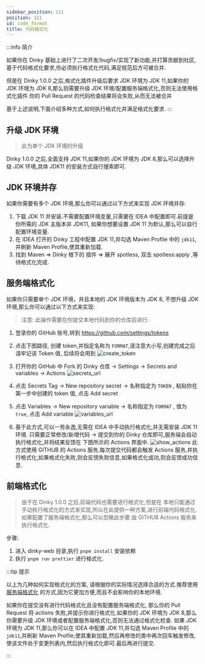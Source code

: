 ```yaml
---
sidebar_position: 111
position: 111
id: code_format
title: 代码格式化
---
```


:::info 简介

如果你在 Dinky 基础上进行了二次开发/bugfix/实现了新功能,并打算贡献到社区,基于代码格式化要求,你必须执行格式化代码,满足规范后方可被合并.

但是在 Dinky 1.0.0 之后,格式化插件升级后要求 JDK 环境为 JDK 11,如果你的 JDK 环境为 JDK 8,那么则需要升级 JDK 环境/配置服务端格式化,否则无法使用格式化插件.你的 Pull Request 的代码检查结果将会失败,从而无法被合并

基于上述说明,下面介绍多种方式,如何执行格式化并满足格式化要求.
:::

## 升级 JDK 环境

> 此为单个 JDK 环境的升级

Dinky 1.0.0 之后,全面支持 JDK 11,如果你的 JDK 环境为 JDK 8,那么可以选择升级 JDK 环境,具体 JDK11 的安装方式自行搜索即可.

## JDK 环境并存

如果你需要有多个 JDK 环境,那么你可以通过以下方式来实现 JDK 环境并存:

1. 下载 JDK 11 并安装.不需要配置环境变量,只需要在 IDEA 中配置即可.前提是你所需的 JDK 主版本非 JDK11, 如果你想要设置 JDK 11 为默认,那么可以自行配置环境变量.
2. 在 IDEA 打开的 Dinky 工程中配置 JDK 11,并勾选 Maven Profile 中的 `jdk11`,并刷新 Maven Profile,使其重新加载. 
3. 找到 Maven => Dinky 根下的 插件 => 展开 spotless, 双击 spotless:apply ,等待格式化完成.

## 服务端格式化

如果你只需要单个 JDK 环境，并且本地的 JDK 环境版本为 JDK 8, 不想升级 JDK 环境,那么你可以通过以下方式来实现:

> 注意: 此操作需要在你提交本地代码到你的仓库前进行.

1. 登录你的 GitHub 账号,转到 https://github.com/settings/tokens
2. 点击下图路径, 创建 token,并指定名称为 `FORMAT`,请注意大小写,创建完成之后请牢记该 Token 值, 后续将会用到
![create_token](http://pic.dinky.org.cn/dinky/docs/zh-CN/developer_guide/contribution/code_format/create_token.png)
3. 打开你的 GitHub 中 Fork 的 Dinky 仓库 -> Settings -> Secrets and variables -> Actions
![secrets_url](http://pic.dinky.org.cn/dinky/docs/zh-CN/developer_guide/contribution/code_format/secrets_url.png)
4. 点击 Secrets Tag -> New repository secret -> 名称指定为 `TOKEN` , 粘贴你在第一步中创建的 token 值, 点击 Add secret
5. 点击 Variables -> New repository variable -> 名称指定为 `FORMAT` , 值为`true`, 点击 Add variable
![variables_url](http://pic.dinky.org.cn/dinky/docs/zh-CN/developer_guide/contribution/code_format/variables_url.png)

6. 基于此方式,可以一劳永逸,无需在 IDEA 中手动执行格式化,并无需安装 JDK 11 环境. 只需要正常修改/新增代码 -> 提交到你的 Dinky 仓库即可,服务端会自动执行格式化,并将结果反馈在 下图所示的 Actions 界面中.
![show_actions](http://pic.dinky.org.cn/dinky/docs/zh-CN/developer_guide/contribution/code_format/show_actions.png)
此方式使用 GITHUB 的 Actions 服务,每次提交代码都会触发 Actions 服务,并执行格式化,如果格式化失败,则会反馈失败信息,如果格式化成功,则会反馈成功信息.


## 前端格式化
> 由于在 Dinky 1.0.0 之后,前端代码也需要进行格式化,但是在 本地只能通过手动执行格式化的方式来实现,所以在此提供一种方案,进行前端代码格式化. 如果配置了服务端格式化,那么可以忽略此步骤.由 GITHUB Actions 服务来执行格式化.

步骤:
1. 进入 dinky-web 目录,执行 `pnpm install` 安装依赖
2. 执行 `pnpm run prettier` 进行格式化.


:::tip 提示

以上为几种如何实现格式化的方案, 请根据你的实际情况选择合适的方式.推荐使用 [服务端格式化](#服务端格式化) 的方式,因为它更加方便,而且不会影响你的本地环境.

如果你在提交没有进行代码格式化且没有配置服务端格式化, 那么你的 Pull Request 将 actions 失败,并提示你进行格式化.如果你的 JDK 环境为 JDK 8,那么你需要升级 JDK 环境或者配置服务端格式化,否则无法通过格式化检查.
如果 JDK 环境为 JDK 11,那么你可以在 IDEA 中配置 JDK 11,并勾选 Maven Profile 中的 `jdk11`,并刷新 Maven Profile,使其重新加载,然后再修改的类中再次回车触发修改,使该文件处于变更列表内,然后执行格式化即可.最后再进行提交.

:::
